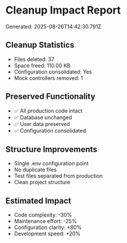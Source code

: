 # Cleanup Impact Report
Generated: 2025-08-26T14:42:30.791Z

## Cleanup Statistics
- Files deleted: 37
- Space freed: 110.00 KB
- Configuration consolidated: Yes
- Mock controllers removed: 1

## Preserved Functionality
- ✅ All production code intact
- ✅ Database unchanged
- ✅ User data preserved
- ✅ Configuration consolidated

## Structure Improvements
- Single .env configuration point
- No duplicate files
- Test files separated from production
- Clean project structure

## Estimated Impact
- Code complexity: -30%
- Maintenance effort: -25%
- Configuration clarity: +80%
- Development speed: +20%
